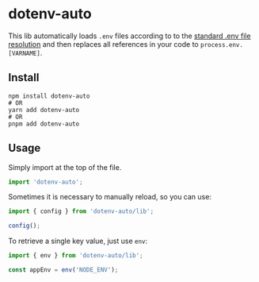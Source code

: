 # dotenv-auto

This lib automatically loads `.env` files according to to the [standard .env file resolution](https://github.com/bkeepers/dotenv/blob/c6e583a/README.md#what-other-env-files-can-i-use) and then replaces all references in your code to `process.env.[VARNAME]`.

## Install

```shell
npm install dotenv-auto
# OR
yarn add dotenv-auto
# OR
pnpm add dotenv-auto
```

## Usage

Simply import at the top of the file.

```javascript
import 'dotenv-auto';
```

Sometimes it is necessary to manually reload, so you can use:

```javascript
import { config } from 'dotenv-auto/lib';

config();
```

To retrieve a single key value, just use `env`:

```javascript
import { env } from 'dotenv-auto/lib';

const appEnv = env('NODE_ENV');
```
